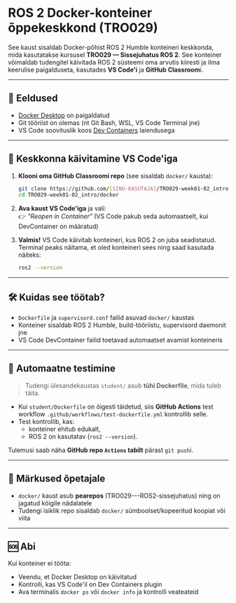 # ROS 2 Docker-konteiner õppekeskkond (TRO029)

See kaust sisaldab Docker-põhist ROS 2 Humble konteineri keskkonda, mida kasutatakse kursusel **TRO029 — Sissejuhatus ROS 2**. See konteiner võimaldab tudengitel käivitada ROS 2 süsteemi oma arvutis kiiresti ja ilma keerulise paigalduseta, kasutades **VS Code'i** ja **GitHub Classroom**i.

---

## 🧰 Eeldused

- [Docker Desktop](https://www.docker.com/products/docker-desktop) on paigaldatud
- Git tööriist on olemas (nt Git Bash, WSL, VS Code Terminal jne)
- VS Code soovituslik koos [Dev Containers](https://marketplace.visualstudio.com/items?itemName=ms-vscode-remote.remote-containers) laiendusega

---

## 🚀 Keskkonna käivitamine VS Code'iga

1. **Klooni oma GitHub Classroomi repo** (see sisaldab `docker/` kausta):

    ```bash
    git clone https://github.com/[SINU-KASUTAJA]/TRO029-week01-02_intro.git
    cd TRO029-week01-02_intro/docker
    ```

2. **Ava kaust VS Code'iga** ja vali:  
   👉 *"Reopen in Container"* (VS Code pakub seda automaatselt, kui DevContainer on määratud)

3. **Valmis!** VS Code käivitab konteineri, kus ROS 2 on juba seadistatud.  
   Terminal peaks näitama, et oled konteineri sees ning saad kasutada näiteks:

    ```bash
    ros2 --version
    ```

---

## 🛠️ Kuidas see töötab?

- `Dockerfile` ja `supervisord.conf` failid asuvad `docker/` kaustas
- Konteiner sisaldab ROS 2 Humble, build-tööriistu, supervisord daemonit jne
- VS Code DevContainer failid toetavad automaatset avamist konteineris

---

## 🧪 Automaatne testimine

> Tudengi ülesandekaustas `student/` asub **tühi Dockerfile**, mida tuleb täita.

- Kui `student/Dockerfile` on õigesti täidetud, siis **GitHub Actions** test workflow `.github/workflows/test-dockerfile.yml` kontrollib selle.
- Test kontrollib, kas:
  - konteiner ehitub edukalt,
  - ROS 2 on kasutatav (`ros2 --version`).

Tulemusi saab näha **GitHub repo `Actions` tabilt** pärast `git push`i.

---

## 🧠 Märkused õpetajale

- `docker/` kaust asub **pearepos** (TRO029---ROS2-sissejuhatus) ning on jagatud kõigile nädalatele
- Tudengi isiklik repo sisaldab `docker/` sümboolset/kopeeritud koopiat või viita

---

## 🆘 Abi

Kui konteiner ei tööta:

- Veendu, et Docker Desktop on käivitatud
- Kontrolli, kas VS Code'il on Dev Containers plugin
- Ava terminalis `docker ps` või `docker info` ja kontrolli veateateid

